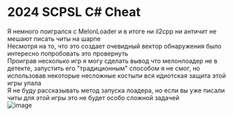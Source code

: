 # 2024 SCPSL C# Cheat
Я немного поигрался с MelonLoader и в итоге ни il2cpp ни античит не мешают писать читы на шарпе\
Несмотря на то, что это создает очевидный вектор обнаружения было интересно попробовать это провернуть\
Проиграв несколько игр я могу сделать вывод что мелонлоадер не в детекте, запустить его "традиционным" способом я не смог, но использовав некоторые несложные костыли вся идиотская защита этой игры упала\
Я не буду рассказывать метод запуска лоадера, но если вы уже писали читы для этой игры это не будет особо сложной задачей\
![image](https://github.com/user-attachments/assets/69665e0d-1fb9-4d93-b2c8-5550918686b9)

